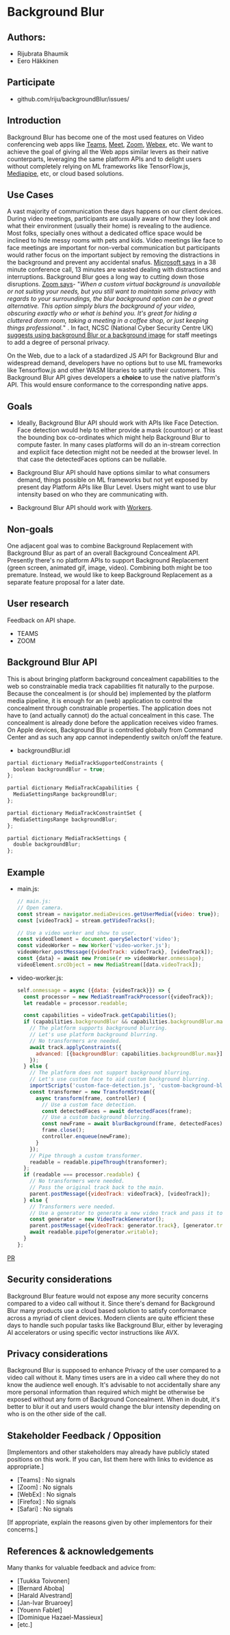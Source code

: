 # Background Blur

## Authors:

- Rijubrata Bhaumik
- Eero Häkkinen

## Participate
- github.com/riju/backgroundBlur/issues/

## Introduction

Background Blur has become one of the most used features on Video conferencing web apps like [Teams](https://www.microsoft.com/en-us/microsoft-teams/virtual-meeting-backgrounds), [Meet](https://workspaceupdates.googleblog.com/2020/09/blur-your-background-in-google-meet.html), [Zoom](https://support.zoom.us/hc/en-us/articles/360061468611-Using-blurred-background-), [Webex](https://help.webex.com/en-us/article/0p4gb1/Webex-App-%7C-Use-a-virtual-or-blurred-background-in-calls-and-meetings), etc. We want to achieve the goal of giving all the Web apps similar levers as their native counterparts, leveraging the same platform APIs and to delight users without completely relying on ML frameworks like TensorFlow.js, [Mediapipe](https://ai.googleblog.com/2020/10/background-features-in-google-meet.html), etc, or cloud based solutions.

## Use Cases

A vast majority of communication these days happens on our client devices. During video meetings, participants are usually aware of how they look and what their environment (usually their home) is revealing to the audience. Most folks, specially ones without a dedicated office space would be inclined to hide messy rooms with pets and kids. Video meetings like face to face meetings are important for non-verbal communication but participants would rather focus on the important subject by removing the distractions in the background and prevent any accidental snafus. [Microsoft says](https://www.microsoft.com/en-ww/microsoft-365/business-insights-ideas/resources/how-custom-backgrounds-keep-the-focus-on-you) in a 38 minute conference call, 13 minutes are wasted dealing with distractions and interruptions. Background Blur goes a long way to cutting down those disruptions. [Zoom says](https://support.zoom.us/hc/en-us/articles/360061468611-Using-blurred-background)- "_When a custom virtual background is unavailable or not suiting your needs, but you still want to maintain some privacy with regards to your surroundings, the blur background option can be a great alternative. This option simply blurs the background of your video, obscuring exactly who or what is behind you. It's great for hiding a cluttered dorm room, taking a meeting in a coffee shop, or just keeping things professional._" . In fact, NCSC (National Cyber Security Centre UK) [suggests using background Blur or a background image](https://www.ncsc.gov.uk/guidance/video-conferencing-services-security-guidance-organisations) for staff meetings to add a degree of personal privacy.

On the Web, due to a lack of a stadardized JS API for Background Blur and widespread demand, developers have no options but to use ML frameworks like Tensorflow.js and other WASM libraries to satify their customers. This Background Blur API gives developers a **choice** to use the native platform's API. This would ensure conformance to the corresponding native apps.


## Goals

* Ideally, Background Blur API should work with APIs like Face Detection. Face detection would help to either provide a mask (countour) or at least the bounding box co-ordinates which might help Background Blur to compute faster. In many cases platforms will do an in-stream correction and explicit face detection might not be needed at the browser level. In that case the detectedFaces options can be nullable.

* Background Blur API should have options similar to what consumers demand, things possible on ML frameworks but not yet exposed by present day Platform APIs like Blur Level. Users might want to use blur intensity based on who they are communicating with.

* Background Blur API should work with [Workers](https://developer.mozilla.org/en-US/docs/Web/API/Web_Workers_API/Using_web_workers).

## Non-goals

One adjacent goal was to combine Background Replacement with Background Blur as part of an overall Background Concealment API. Presently there's no platform APIs to support Background Replacement (green screen, animated gif, image, video). Combining both might be too premature. Instead, we would like to keep Background Replacement as a separate feature proposal for a later date.

## User research

Feedback on API shape.
* TEAMS
* ZOOM


## Background Blur API

This is about bringing platform background concealment capabilities to the web so constrainable media track capabilities fit naturally to the purpose. Because the concealment is (or should be) implemented by the platform media pipeline, it is enough for an (web) application to control the concealment through constrainable properties. The application does not have to (and actually cannot) do the actual concealment in this case. The concealment is already done before the application receives video frames. On Apple devices, Background Blur is controlled globally from Command Center and as such any app cannot independently switch on/off the feature. 

* backgroundBlur.idl
```js
partial dictionary MediaTrackSupportedConstraints {
  boolean backgroundBlur = true;
};

partial dictionary MediaTrackCapabilities {
  MediaSettingsRange backgroundBlur;
};

partial dictionary MediaTrackConstraintSet {
  MediaSettingsRange backgroundBlur;
};

partial dictionary MediaTrackSettings {
  double backgroundBlur;
};

```

## Example

 * main.js:
   ```js
   // main.js:
   // Open camera.
   const stream = navigator.mediaDevices.getUserMedia({video: true});
   const [videoTrack] = stream.getVideoTracks();

   // Use a video worker and show to user.
   const videoElement = document.querySelector('video');
   const videoWorker = new Worker('video-worker.js');
   videoWorker.postMessage({videoTrack: videoTrack}, [videoTrack]);
   const {data} = await new Promise(r => videoWorker.onmessage);
   videoElement.srcObject = new MediaStream([data.videoTrack]);
   ```
 * video-worker.js:
   ```js
   self.onmessage = async ({data: {videoTrack}}) => {
     const processor = new MediaStreamTrackProcessor({videoTrack});
     let readable = processor.readable;

     const capabilities = videoTrack.getCapabilities();
     if (capabilities.backgroundBlur && capabilities.backgroundBlur.max > 0) {
       // The platform supports background blurring.
       // Let's use platform background blurring.
       // No transformers are needed.
       await track.applyConstraints({
         advanced: [{backgroundBlur: capabilities.backgroundBlur.max}]
       });
     } else {
       // The platform does not support background blurring.
       // Let's use custom face to aid custom background blurring.
       importScripts('custom-face-detection.js', 'custom-background-blur.js');
       const transformer = new TransformStream({
         async transform(frame, controller) {
           // Use a custom face detection.
           const detectedFaces = await detectedFaces(frame);
           // Use a custom background blurring.
           const newFrame = await blurBackground(frame, detectedFaces);
           frame.close();
           controller.enqueue(newFrame);
         }
       });
       // Pipe through a custom transformer.
       readable = readable.pipeThrough(transformer);
     };
     if (readable === processor.readable) {
       // No transformers were needed.
       // Pass the original track back to the main.
       parent.postMessage({videoTrack: videoTrack}, [videoTrack]);
     } else {
       // Transformers were needed.
       // Use a generator to generate a new video track and pass it to the main.
       const generator = new VideoTrackGenerator();
       parent.postMessage({videoTrack: generator.track}, [generator.track]);
       await readable.pipeTo(generator.writable);
     }
   };
   ```
[PR](https://github.com/w3c/mediacapture-extensions/pull/49)


## Security considerations

Background Blur feature would not expose any more security concerns compared to a video call without it. Since there's demand for Background Blur many products use a cloud based solution to satisfy conformance across a myriad of client devices. Modern clients are quite efficient these days to handle such popular tasks like Background Blur, either by leveraging AI accelerators or using specific vector instructions like AVX.

## Privacy considerations

Background Blur is supposed to enhance Privacy of the user compared to a video call without it. Many times users are in a video call where they do not know the audience well enough. It's advisable to not accidentally share any more personal information than required which might be otherwise be exposed without any form of Background Concealment. When in doubt, it's better to blur it out and users would change the blur intensity depending on who is on the other side of the call.

## Stakeholder Feedback / Opposition

[Implementors and other stakeholders may already have publicly stated positions on this work. If you can, list them here with links to evidence as appropriate.]

- [Teams] : No signals
- [Zoom] : No signals
- [WebEx] : No signals
- [Firefox] : No signals
- [Safari] : No signals

[If appropriate, explain the reasons given by other implementors for their concerns.]

## References & acknowledgements

Many thanks for valuable feedback and advice from:

- [Tuukka Toivonen]
- [Bernard Aboba]
- [Harald Alvestrand]
- [Jan-Ivar Bruaroey]
- [Youenn Fablet]
- [Dominique Hazael-Massieux]
- [etc.]
